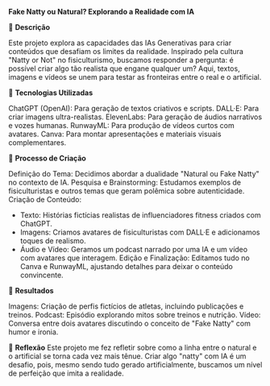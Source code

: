 <b>Fake Natty ou Natural? Explorando a Realidade com IA</b>

📒 <b>Descrição</b>

Este projeto explora as capacidades das IAs Generativas para criar conteúdos que desafiam os limites da realidade. Inspirado pela cultura "Natty or Not" no fisiculturismo, buscamos responder a pergunta: é possível criar algo tão realista que engane qualquer um? Aqui, textos, imagens e vídeos se unem para testar as fronteiras entre o real e o artificial.

🤖 <b>Tecnologias Utilizadas</b>

ChatGPT (OpenAI): Para geração de textos criativos e scripts.
DALL·E: Para criar imagens ultra-realistas.
ElevenLabs: Para geração de áudios narrativos e vozes humanas.
RunwayML: Para produção de vídeos curtos com avatares.
Canva: Para montar apresentações e materiais visuais complementares.

🧐 <b>Processo de Criação</b>

Definição do Tema: Decidimos abordar a dualidade "Natural ou Fake Natty" no contexto de IA.
Pesquisa e Brainstorming: Estudamos exemplos de fisiculturistas e outros temas que geram polêmica sobre autenticidade.
Criação de Conteúdo:
- Texto: Histórias fictícias realistas de influenciadores fitness criados com ChatGPT.
- Imagens: Criamos avatares de fisiculturistas com DALL·E e adicionamos toques de realismo.
- Áudio e Vídeo: Geramos um podcast narrado por uma IA e um vídeo com avatares que interagem.
Edição e Finalização: Editamos tudo no Canva e RunwayML, ajustando detalhes para deixar o conteúdo convincente.

🚀 <b>Resultados</b>

Imagens: Criação de perfis fictícios de atletas, incluindo publicações e treinos.
Podcast: Episódio explorando mitos sobre treinos e nutrição.
Vídeo: Conversa entre dois avatares discutindo o conceito de "Fake Natty" com humor e ironia.

💭 <b>Reflexão</b>
Este projeto me fez refletir sobre como a linha entre o natural e o artificial se torna cada vez mais tênue. Criar algo "natty" com IA é um desafio, pois, mesmo sendo tudo gerado artificialmente, buscamos um nível de perfeição que imita a realidade.
